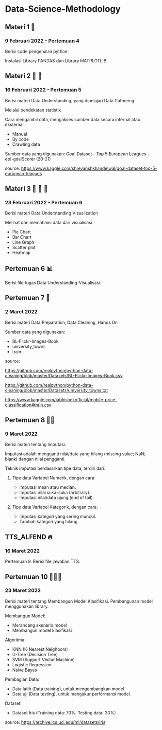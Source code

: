# Data-Science-Methodology

## Materi 1 	🚀
### 9 Februari 2022 - Pertemuan 4
Berisi code pengenalan python

Instalasi Library PANDAS dan Library MATPLOTLIB

## Materi 2 	🚀	🚀
### 16 Februari 2022 - Pertemuan 5
Berisi materi Data Understanding, yang dipelajari Data Gathering

Melalui pendekatan statistik

Cara mengambil data, mengakses sumber data secara internal atau eksternal.
- Manual
- By code
- Crawling data

Sumber data yang digunakan: Goal Dataset - Top 5 European Leagues - epl-goalScorer (20-21)

source: https://www.kaggle.com/shreyanshkhandelwal/goal-dataset-top-5-european-leagues

## Materi 3 	🚀 🚀 🚀
### 23 Februari 2022 - Pertemuan 6
Berisi materi Data Understanding Visualization

Melihat dan memahami data dari visualisasi

- Pie Chart
- Bar Chart
- Line Graph
- Scatter plot
- Heatmap

## Pertemuan 6	📊
Berisi file tugas Data Understanding-Visualisasi.


## Pertemuan 7 🚀
### 2 Maret 2022
Berisi materi Data Preparation, Data Cleaning, Hands On

Sumber data yang digunakan:
- BL-Flickr-Images-Book
- university_towns
- train

source: 

https://github.com/realpython/python-data-cleaning/blob/master/Datasets/BL-Flickr-Images-Book.csv

https://github.com/realpython/python-data-cleaning/blob/master/Datasets/university_towns.txt

https://www.kaggle.com/iabhishekofficial/mobile-price-classification#train.csv


## Pertemuan 8 🚀🚀
### 9 Maret 2022
Berisi materi tentang Imputasi.

Imputasi adalah mengganti nilai/data yang hilang (missing value; NaN; blank) dengan nilai pengganti.

Teknik imputasi berdasarkan tipe data, terdiri dari:
1. Tipe data Variabel Numerik, dengan cara:
   - Imputasi mean atau median.
   - Imputasi nilai suka-suka (arbitrary).
   - Imputasi nilai/data ujung (end of tail).
   
2. Tipe data Variabel Kategorik, dengan cara:
   - Imputasi kategori yang sering muncul.
   - Tambah kategori yang hilang.

## TTS_ALFEND 🔥
### 16 Maret 2022
Pertemuan 9. Berisi file jawaban TTS.

## Pertemuan 10 🚀🚀🚀
### 23 Maret 2022
Berisi materi tentang Membangun Model Klasifikasi.
Pembangunan model menggunakan library.

Membangun Model:
- Merancang skenario model
- Membangun model klasifikasi

Algoritma:
- KNN (K-Nearest Neighbors)
- D-Tree (Decision Tree)
- SVM (Support Vector Machine)
- Logistic Regression
- Naive Bayes

Pembagian Data:
- Data latih (Data training), untuk mengembangkan model.
- Data uji (Data testing), untuk mengukur performansi model.

Dataset:
- Dataset Iris (Training data: 70%, Testing data: 30%)

source: https://archive.ics.uci.edu/ml/datasets/iris
